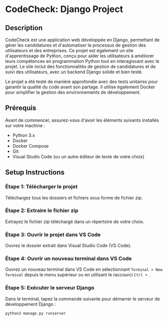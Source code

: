 # CodeCheck: Django Project

## Description

CodeCheck est une application web développée en Django, permettant de gérer les candidatures et d'automatiser le processus de gestion des utilisateurs et des entreprises. Ce projet est également un site d'apprentissage de Python, conçu pour aider les utilisateurs à améliorer leurs compétences en programmation Python tout en interagissant avec le projet. Le site inclut des fonctionnalités de gestion de candidatures et de suivi des utilisateurs, avec un backend Django solide et bien testé.

Le projet a été testé de manière approfondie avec des tests unitaires pour garantir la qualité du code avant son partage. Il utilise également Docker pour simplifier la gestion des environnements de développement.

## Prérequis

Avant de commencer, assurez-vous d'avoir les éléments suivants installés sur votre machine :
- Python 3.x
- Docker
- Docker Compose
- Git
- Visual Studio Code (ou un autre éditeur de texte de votre choix)

## Setup Instructions

### Étape 1: Télécharger le projet
Téléchargez tous les dossiers et fichiers sous forme de fichier zip.

### Étape 2: Extraire le fichier zip
Extrayez le fichier zip téléchargé dans un répertoire de votre choix.

### Étape 3: Ouvrir le projet dans VS Code
Ouvrez le dossier extrait dans Visual Studio Code (VS Code).

### Étape 4: Ouvrir un nouveau terminal dans VS Code
Ouvrez un nouveau terminal dans VS Code en sélectionnant `Terminal > New Terminal` depuis le menu supérieur ou en utilisant le raccourci `Ctrl + `.

### Étape 5: Exécuter le serveur Django
Dans le terminal, tapez la commande suivante pour démarrer le serveur de développement Django :

```bash
python3 manage.py runserver


